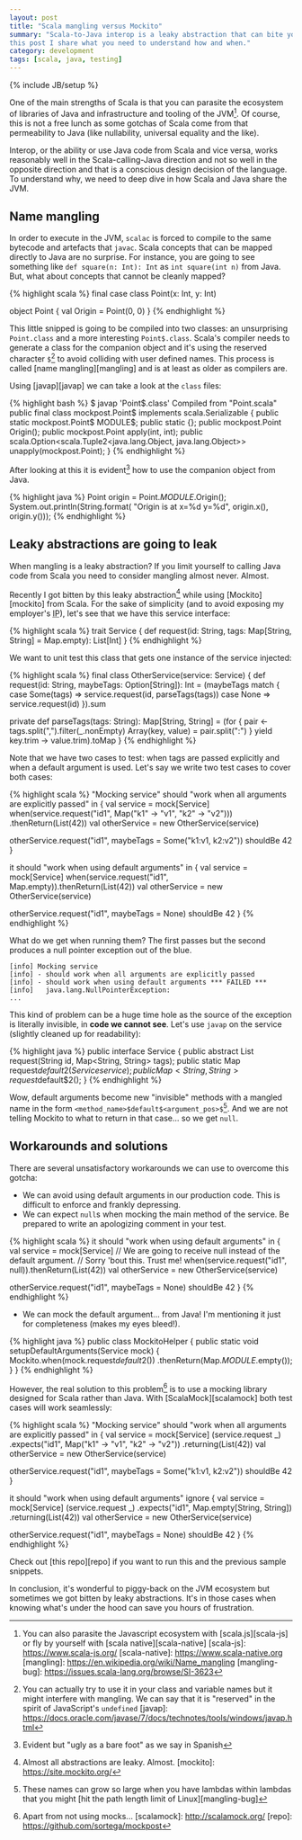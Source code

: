 ```yaml
---
layout: post
title: "Scala mangling versus Mockito"
summary: "Scala-to-Java interop is a leaky abstraction that can bite you. In
this post I share what you need to understand how and when."
category: development
tags: [scala, java, testing]
---
```

{% include JB/setup %}

One of the main strengths of Scala is that you can parasite the ecosystem of
libraries of Java and infrastructure and tooling of the JVM[^1].  Of course,
this is not a free lunch as some gotchas of Scala come from that permeability
to Java (like nullability, universal equality and the like).

Interop, or the ability or use Java code from Scala and vice versa, works
reasonably well in the Scala-calling-Java direction and not so well in the
opposite direction and that is a conscious design decision of the language. To
understand why, we need to deep dive in how Scala and Java share the JVM.

## Name mangling

In order to execute in the JVM, `scalac` is forced to compile to the same
bytecode and artefacts that `javac`.  Scala concepts that can be mapped
directly to Java are no surprise. For instance, you are going to see something
like `def square(n: Int): Int` as `int square(int n)` from Java. But, what
about concepts that cannot be cleanly mapped?

{% highlight scala %}
final case class Point(x: Int, y: Int)

object Point {
  val Origin = Point(0, 0)
}
{% endhighlight %}

This little snipped is going to be compiled into two classes: an unsurprising
`Point.class` and a more interesting `Point$.class`. Scala's compiler needs to
generate a class for the companion object and it's using the reserved
character `$`[^2] to avoid colliding with user defined names. This process is
called [name mangling][mangling] and is at least as older as compilers are.

Using [javap][javap] we can take a look at the `class` files:

{% highlight bash %}
$ javap 'Point$.class'
Compiled from "Point.scala"
public final class mockpost.Point$ implements scala.Serializable {
  public static mockpost.Point$ MODULE$;
  public static {};
  public mockpost.Point Origin();
  public mockpost.Point apply(int, int);
  public scala.Option<scala.Tuple2<java.lang.Object, java.lang.Object>>
    unapply(mockpost.Point);
}
{% endhighlight %}

After looking at this it is evident[^3] how to use the companion object from Java.

{% highlight java %}
Point origin = Point$.MODULE$.Origin();
System.out.println(String.format(
        "Origin is at x=%d y=%d", origin.x(), origin.y()));
{% endhighlight %}


## Leaky abstractions are going to leak

When mangling is a leaky abstraction? If you limit yourself to calling Java
code from Scala you need to consider mangling almost never. Almost.

Recently I got bitten by this leaky abstraction[^4] while using
[Mockito][mockito] from Scala.  For the sake of simplicity (and to avoid
exposing my employer's <acronym title="Intellectual Property">IP</acronym>),
let's see that we have this service interface:

{% highlight scala %}
trait Service {
  def request(id: String,
              tags: Map[String, String] = Map.empty): List[Int]
}
{% endhighlight %}

We want to unit test this class that gets one instance of the service
injected:

{% highlight scala %}
final class OtherService(service: Service) {
  def request(id: String, maybeTags: Option[String]): Int =
    (maybeTags match {
      case Some(tags) => service.request(id, parseTags(tags))
      case None       => service.request(id)
    }).sum

  private def parseTags(tags: String): Map[String, String] =
    (for {
      pair <- tags.split(",").filter(_.nonEmpty)
      Array(key, value) = pair.split(":")
    } yield key.trim -> value.trim).toMap
}
{% endhighlight %}

Note that we have two cases to test: when tags are passed explicitly and when
a default argument is used.  Let's say we write two test cases to cover both
cases:

{% highlight scala %}
"Mocking service" should "work when all arguments are explicitly passed" in {
  val service = mock[Service]
  when(service.request("id1", Map("k1" -> "v1", "k2" -> "v2")))
    .thenReturn(List(42))
  val otherService = new OtherService(service)

  otherService.request("id1", maybeTags = Some("k1:v1, k2:v2")) shouldBe 42
}

it should "work when using default arguments" in {
  val service = mock[Service]
  when(service.request("id1", Map.empty)).thenReturn(List(42))
  val otherService = new OtherService(service)

  otherService.request("id1", maybeTags = None) shouldBe 42
}
{% endhighlight %}

What do we get when running them? The first passes but the second produces a
null pointer exception out of the blue.

    [info] Mocking service
    [info] - should work when all arguments are explicitly passed
    [info] - should work when using default arguments *** FAILED ***
    [info]   java.lang.NullPointerException:
    ...

This kind of problem can be a huge time hole as the source of the exception is
literally invisible, in **code we cannot see**.  Let's use `javap` on the
service (slightly cleaned up for readability):

{% highlight java %}
public interface Service {
  public abstract List<Object> request(String id, Map<String, String> tags);
  public static Map request$default$2$(Service service);
  public Map<String, String> request$default$2();
}
{% endhighlight %}

Wow, default arguments become new "invisible" methods with a mangled name in
the form `<method_name>$default$<argument_pos>$`[^6].  And we are not telling
Mockito to what to return in that case... so we get `null`.

## Workarounds and solutions

There are several unsatisfactory workarounds we can use to overcome this gotcha:

* We can avoid using default arguments in our production code. This is
  difficult to enforce and frankly depressing.
* We can expect `null`s when mocking the main method of the service. Be
  prepared to write an apologizing comment in your test.

{% highlight scala %}
it should "work when using default arguments" in {
  val service = mock[Service]
  // We are going to receive null instead of the default argument.
  // Sorry 'bout this. Trust me!
  when(service.request("id1", null)).thenReturn(List(42))
  val otherService = new OtherService(service)

  otherService.request("id1", maybeTags = None) shouldBe 42
}
{% endhighlight %}

* We can mock the default argument... from Java! I'm mentioning it just for
  completeness (makes my eyes bleed!).

{% highlight java %}
public class MockitoHelper {
    public static void setupDefaultArguments(Service mock) {
        Mockito.when(mock.request$default$2())
            .thenReturn(Map$.MODULE$.empty());
    }
}
{% endhighlight %}

However, the real solution to this problem[^5] is to use a mocking library
designed for Scala rather than Java. With [ScalaMock][scalamock] both test
cases will work seamlessly:

{% highlight scala %}
"Mocking service" should "work when all arguments are explicitly passed" in {
  val service = mock[Service]
  (service.request _)
    .expects("id1", Map("k1" -> "v1", "k2" -> "v2"))
    .returning(List(42))
  val otherService = new OtherService(service)

  otherService.request("id1", maybeTags = Some("k1:v1, k2:v2")) shouldBe 42
}

it should "work when using default arguments" ignore {
  val service = mock[Service]
  (service.request _)
    .expects("id1", Map.empty[String, String])
    .returning(List(42))
  val otherService = new OtherService(service)

  otherService.request("id1", maybeTags = None) shouldBe 42
}
{% endhighlight %}

Check out [this repo][repo] if you want to run this and the previous sample snippets.

In conclusion, it's wonderful to piggy-back on the JVM ecosystem but sometimes
we got bitten by leaky abstractions. It's in those cases when knowing what's
under the hood can save you hours of frustration.

[^1]: You can also parasite the Javascript ecosystem with [scala.js][scala-js] or fly by yourself with [scala native][scala-native]
[scala-js]: https://www.scala-js.org/
[scala-native]: https://www.scala-native.org
[mangling]: https://en.wikipedia.org/wiki/Name_mangling
[mangling-bug]: https://issues.scala-lang.org/browse/SI-3623
[^2]: You can actually try to use it in your class and variable names but it might interfere with mangling. We can say that it is "reserved" in the spirit of JavaScript's `undefined`
[javap]: https://docs.oracle.com/javase/7/docs/technotes/tools/windows/javap.html
[^3]: Evident but "ugly as a bare foot" as we say in Spanish
[^4]: Almost all abstractions are leaky. Almost.
[mockito]: https://site.mockito.org/
[^5]: Apart from not using mocks...
[scalamock]: http://scalamock.org/
[repo]: https://github.com/sortega/mockpost
[^6]: These names can grow so large when you have lambdas within lambdas that you might [hit the path length limit of Linux][mangling-bug]
